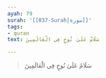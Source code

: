 ```yaml
---
ayah: 79
surah: '[[037-Surah|سورة]]'
tags:
- quran
text: سَلَامٌ عَلَىٰ نُوحٍ فِي الْعَالَمِينَ

---
```

> سَلَامٌ عَلَىٰ نُوحٍ فِي الْعَالَمِينَ
